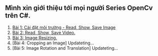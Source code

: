 ## Mình xin giới thiệu tới mọi người Series OpenCv trên C#.

1. [Bài 1: Cài đặt môi trường - Read, Show, Save Image](https://www.youtube.com/watch?v=UagFvnBY1zo&list=PLjbJb2h_rkCPSFNG_Anynzj-OgqUqqzvV&index=1)
2. [Bài 2: Read, Show, Save Video.](https://www.youtube.com/watch?v=DFjAhrVb1js&list=PLjbJb2h_rkCPSFNG_Anynzj-OgqUqqzvV&index=2)
3. [Bài 3: Image Resizing.](https://www.youtube.com/watch?v=lFdoSv1lTFc&list=PLjbJb2h_rkCPSFNG_Anynzj-OgqUqqzvV&index=3)
4. [Bài 4: Cropping an Image] Updateting...
5. [Bài 5: Image Rotation and Translation] Updateting...

